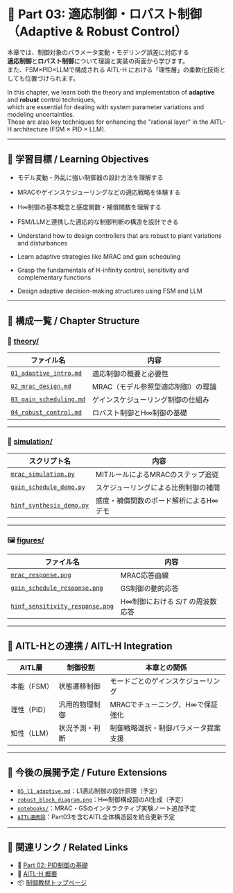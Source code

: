 # 🔄 Part 03: 適応制御・ロバスト制御（Adaptive & Robust Control）

本章では、制御対象のパラメータ変動・モデリング誤差に対応する  
**適応制御**と**ロバスト制御**について理論と実装の両面から学びます。  
また、FSM×PID×LLMで構成される AITL-H における「理性層」の柔軟化技術としても位置づけられます。

In this chapter, we learn both the theory and implementation of **adaptive** and **robust** control techniques,  
which are essential for dealing with system parameter variations and modeling uncertainties.  
These are also key techniques for enhancing the "rational layer" in the AITL-H architecture (FSM × PID × LLM).

---

## 🎯 学習目標 / Learning Objectives

- モデル変動・外乱に強い制御器の設計方法を理解する  
- MRACやゲインスケジューリングなどの適応戦略を体験する  
- H∞制御の基本概念と感度関数・補償関数を理解する  
- FSM/LLMと連携した適応的な制御判断の構造を設計できる  

- Understand how to design controllers that are robust to plant variations and disturbances  
- Learn adaptive strategies like MRAC and gain scheduling  
- Grasp the fundamentals of H-infinity control, sensitivity and complementary functions  
- Design adaptive decision-making structures using FSM and LLM  

---

## 🧩 構成一覧 / Chapter Structure

### 📘 [theory/](./theory/)

| ファイル名 | 内容 |
|------------|------|
| [`01_adaptive_intro.md`](./theory/01_adaptive_intro.md) | 適応制御の概要と必要性 |
| [`02_mrac_design.md`](./theory/02_mrac_design.md)       | MRAC（モデル参照型適応制御）の理論 |
| [`03_gain_scheduling.md`](./theory/03_gain_scheduling.md) | ゲインスケジューリング制御の仕組み |
| [`04_robust_control.md`](./theory/04_robust_control.md) | ロバスト制御とH∞制御の基礎 |

---

### 🧪 [simulation/](./simulation/)

| スクリプト名 | 内容 |
|--------------|------|
| [`mrac_simulation.py`](./simulation/mrac_simulation.py) | MITルールによるMRACのステップ追従 |
| [`gain_schedule_demo.py`](./simulation/gain_schedule_demo.py) | スケジューリングによる比例制御の補間 |
| [`hinf_synthesis_demo.py`](./simulation/hinf_synthesis_demo.py) | 感度・補償関数のボード解析によるH∞デモ |

---

### 🖼️ [figures/](./figures/)

| ファイル名 | 内容 |
|------------|------|
| [`mrac_response.png`](./figures/mrac_response.png) | MRAC応答曲線 |
| [`gain_schedule_response.png`](./figures/gain_schedule_response.png) | GS制御の動的応答 |
| [`hinf_sensitivity_response.png`](./figures/hinf_sensitivity_response.png) | H∞制御における $S$/$T$ の周波数応答 |

---

## 🔗 AITL-Hとの連携 / AITL-H Integration

| AITL層 | 制御役割 | 本章との関係 |
|--------|----------|--------------|
| 本能（FSM） | 状態遷移制御 | モードごとのゲインスケジューリング |
| 理性（PID） | 汎用的物理制御 | MRACでチューニング、H∞で保証強化 |
| 知性（LLM） | 状況予測・判断 | 制御戦略選択・制御パラメータ提案支援 |

---

## 🚧 今後の展開予定 / Future Extensions

- [`05_l1_adaptive.md`](./theory/05_l1_adaptive.md)：L1適応制御の設計原理（予定）  
- [`robust_block_diagram.png`](./figures/robust_block_diagram.png)：H∞制御構成図のAI生成（予定）  
- [`notebooks/`](./notebooks/)：MRAC・GSのインタラクティブ実験ノート追加予定  
- [`AITL連携図`](../figures/aitl_structure.png)：Part03を含むAITL全体構造図を統合更新予定  

---

## 📎 関連リンク / Related Links

- 🔁 [Part 02: PID制御の基礎](../part02_pid_control/README.md)  
- 🧠 [AITL-H 概要](../../aitl_h/README.md)  
- 📦 [制御教材トップページ](../../README.md)
